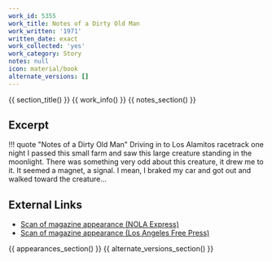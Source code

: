 ```yaml
---
work_id: 5355
work_title: Notes of a Dirty Old Man
work_written: '1971'
written_date: exact
work_collected: 'yes'
work_category: Story
notes: null
icon: material/book
alternate_versions: []
---
```


{{ section_title() }}
{{ work_info() }}
{{ notes_section() }}
## Excerpt
!!! quote "Notes of a Dirty Old Man"
    Driving in to Los Alamitos racetrack one night I passed this small farm and saw this large creature standing in the moonlight. There was something very odd about this creature, it drew me to it. It seemed a magnet, a signal. I mean, I braked my car and got out and walked toward the creature...

## External Links
- [Scan of magazine appearance (NOLA Express)](https://www.jstor.org/action/doBasicSearch?Query=%22nola+express%22)
- [Scan of magazine appearance (Los Angeles Free Press)](https://www.jstor.org/action/doBasicSearch?Query=pt%3A%28%22Los+Angeles+Free+Press%22%29)

{{ appearances_section() }}
{{ alternate_versions_section() }}